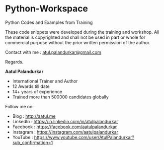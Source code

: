 # Python-Workspace
Python Codes and Examples from Training

These code snippets were developed during the training and workshop. All the material is copyrighted and shall not be used in part or whole for commercial purpose without the prior written permission of the author.

Contact with me : atul.palandurkar@gmail.com

Regards.

**Aatul Palandurkar**
- International Trainer and Author
- 12 Awards till date
- 14+ years of experience
- Trained more than 500000 candidates globally

Follow me on:
- Blog : http://aatul.me
- LinkedIn : https://in.linkedin.com/in/atulpalandurkar
- Facebook : https://facebook.com/aatulpalandurkar
- Instagram : https://instagram.com/aatulpalandurkar
- YouTube : https://www.youtube.com/user/AtulPalandurkar?sub_confirmation=1
